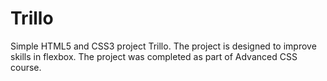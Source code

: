 # Trillo
Simple HTML5 and CSS3 project Trillo. The project is designed to improve skills in flexbox. The project was completed as part of Advanced CSS course.
